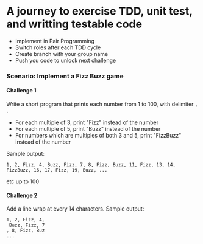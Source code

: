 # A journey to exercise TDD, unit test, and writting testable code

- Implement in Pair Programming
- Switch roles after each TDD cycle
- Create branch with your group name
- Push you code to unlock next challenge

### Scenario: Implement a Fizz Buzz game
#### Challenge 1
Write a short program that prints each number from 1 to 100, with delimiter `, `.

- For each multiple of 3, print "Fizz" instead of the number
- For each multiple of 5, print "Buzz" instead of the number 
- For numbers which are multiples of both 3 and 5, print "FizzBuzz" instead of the number

Sample output:
```
1, 2, Fizz, 4, Buzz, Fizz, 7, 8, Fizz, Buzz, 11, Fizz, 13, 14, FizzBuzz, 16, 17, Fizz, 19, Buzz, ...
```
etc up to 100


#### Challenge 2
Add a line wrap at every 14 characters.
Sample output:
```
1, 2, Fizz, 4,
 Buzz, Fizz, 7
, 8, Fizz, Buz
...
```

